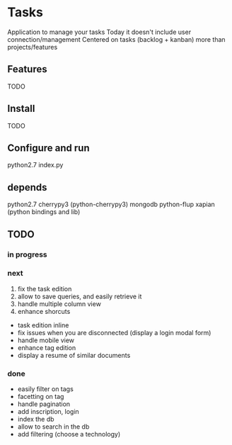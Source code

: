 # Tasks

Application to manage your tasks
Today it doesn't include user connection/management
Centered on tasks (backlog + kanban) more than projects/features

## Features

TODO

## Install

TODO

## Configure and run

python2.7 index.py

## depends

python2.7
cherrypy3 (python-cherrypy3)
mongodb
python-flup
xapian (python bindings and lib)

## TODO

### in progress

### next

 1. fix the task edition
 2. allow to save queries, and easily retrieve it
 3. handle multiple column view
 4. enhance shorcuts

 * task edition inline
 * fix issues when you are disconnected (display a login modal form)
 * handle mobile view
 * enhance tag edition
 * display a resume of similar documents

### done

 * easily filter on tags
 * facetting on tag
 * handle pagination
 * add inscription, login
 * index the db
 * allow to search in the db
 * add filtering (choose a technology)


